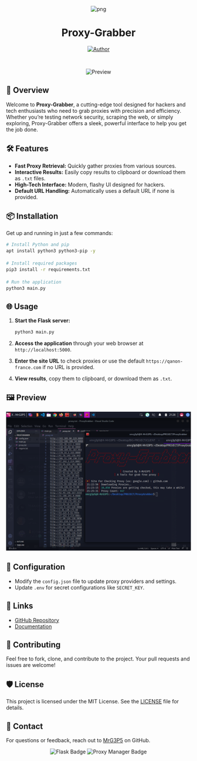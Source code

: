 <p align="center">
<img src="https://avatars.githubusercontent.com/u/57594747?s=400&u=da1eec8bf84a62a2ca11230d358dfac0bb000bcd&v=4" alt="png" width="128" height="128"/>
</p>

<p align="center">
<h1 align="center">Proxy-Grabber</h1>
</p>

<p align="center">
<a href="https://github.com/MrG3P5"><img title="Author" src="https://img.shields.io/badge/Author-MrG3P5-red.svg?style=for-the-badge&logo=github"></a>
</p>

<br>

<p align="center">
<img src="https://d.top4top.io/p_3133p8z991.jpg" alt="Preview" width="1000"/>
</p>

## 🚀 Overview

Welcome to **Proxy-Grabber**, a cutting-edge tool designed for hackers and tech enthusiasts who need to grab proxies with precision and efficiency. Whether you’re testing network security, scraping the web, or simply exploring, Proxy-Grabber offers a sleek, powerful interface to help you get the job done.

## 🛠️ Features

- **Fast Proxy Retrieval:** Quickly gather proxies from various sources.
- **Interactive Results:** Easily copy results to clipboard or download them as `.txt` files.
- **High-Tech Interface:** Modern, flashy UI designed for hackers.
- **Default URL Handling:** Automatically uses a default URL if none is provided.

## 📦 Installation

Get up and running in just a few commands:

```sh
# Install Python and pip
apt install python3 python3-pip -y

# Install required packages
pip3 install -r requirements.txt

# Run the application
python3 main.py
```

## 🌐 Usage

1. **Start the Flask server:**

    ```sh
    python3 main.py
    ```

2. **Access the application** through your web browser at `http://localhost:5000`.

3. **Enter the site URL** to check proxies or use the default `https://qanon-france.com` if no URL is provided.

4. **View results**, copy them to clipboard, or download them as `.txt`.

## 🖼️ Preview

![index](https://raw.githubusercontent.com/MrG3P5/Proxy-Grabber/main/Screenshot_2023-06-14_21_28_26.png)

## 🔧 Configuration

- Modify the `config.json` file to update proxy providers and settings.
- Update `.env` for secret configurations like `SECRET_KEY`.

## 🔗 Links

- [GitHub Repository](https://github.com/tucommenceapousser/proxgrab)
- [Documentation](https://go.deta.dev/docs/spacefile/v0)

## 🤝 Contributing

Feel free to fork, clone, and contribute to the project. Your pull requests and issues are welcome!

## 🛡️ License

This project is licensed under the MIT License. See the [LICENSE](LICENSE) file for details.

## 💬 Contact

For questions or feedback, reach out to [MrG3P5](https://github.com/MrG3P5) on GitHub.

<p align="center">
<img src="https://img.shields.io/badge/Powered%20by%20Flask-000000?style=for-the-badge&logo=flask" alt="Flask Badge"/>
<img src="https://img.shields.io/badge/Proxy%20Manager-000000?style=for-the-badge&logo=proxy" alt="Proxy Manager Badge"/>
</p>
